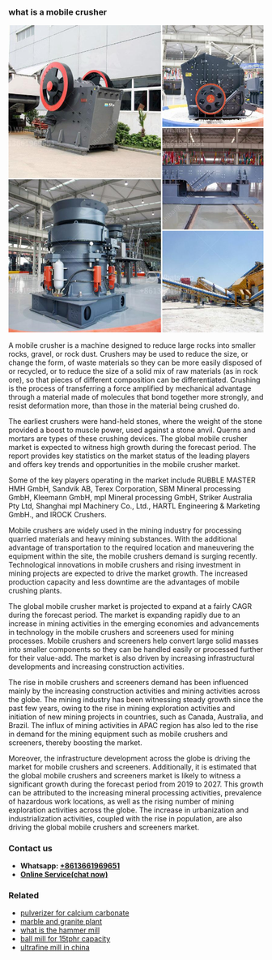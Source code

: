 <h3>what is a mobile crusher</h3><img src='1708332379.jpg' alt=''><p>A mobile crusher is a machine designed to reduce large rocks into smaller rocks, gravel, or rock dust. Crushers may be used to reduce the size, or change the form, of waste materials so they can be more easily disposed of or recycled, or to reduce the size of a solid mix of raw materials (as in rock ore), so that pieces of different composition can be differentiated. Crushing is the process of transferring a force amplified by mechanical advantage through a material made of molecules that bond together more strongly, and resist deformation more, than those in the material being crushed do.</p><p>The earliest crushers were hand-held stones, where the weight of the stone provided a boost to muscle power, used against a stone anvil. Querns and mortars are types of these crushing devices. The global mobile crusher market is expected to witness high growth during the forecast period. The report provides key statistics on the market status of the leading players and offers key trends and opportunities in the mobile crusher market.</p><p>Some of the key players operating in the market include RUBBLE MASTER HMH GmbH, Sandvik AB, Terex Corporation, SBM Mineral processing GmbH, Kleemann GmbH, mpl Mineral processing GmbH, Striker Australia Pty Ltd, Shanghai mpl Machinery Co., Ltd., HARTL Engineering & Marketing GmbH., and IROCK Crushers.</p><p>Mobile crushers are widely used in the mining industry for processing quarried materials and heavy mining substances. With the additional advantage of transportation to the required location and maneuvering the equipment within the site, the mobile crushers demand is surging recently. Technological innovations in mobile crushers and rising investment in mining projects are expected to drive the market growth. The increased production capacity and less downtime are the advantages of mobile crushing plants.</p><p>The global mobile crusher market is projected to expand at a fairly CAGR during the forecast period. The market is expanding rapidly due to an increase in mining activities in the emerging economies and advancements in technology in the mobile crushers and screeners used for mining processes. Mobile crushers and screeners help convert large solid masses into smaller components so they can be handled easily or processed further for their value-add. The market is also driven by increasing infrastructural developments and increasing construction activities.</p><p>The rise in mobile crushers and screeners demand has been influenced mainly by the increasing construction activities and mining activities across the globe. The mining industry has been witnessing steady growth since the past few years, owing to the rise in mining exploration activities and initiation of new mining projects in countries, such as Canada, Australia, and Brazil. The influx of mining activities in APAC region has also led to the rise in demand for the mining equipment such as mobile crushers and screeners, thereby boosting the market.</p><p>Moreover, the infrastructure development across the globe is driving the market for mobile crushers and screeners. Additionally, it is estimated that the global mobile crushers and screeners market is likely to witness a significant growth during the forecast period from 2019 to 2027. This growth can be attributed to the increasing mineral processing activities, prevalence of hazardous work locations, as well as the rising number of mining exploration activities across the globe. The increase in urbanization and industrialization activities, coupled with the rise in population, are also driving the global mobile crushers and screeners market.</p><h3>Contact us</h3><ul><li><strong>Whatsapp:&nbsp;<a href="https://wa.me/8613661969651">+8613661969651</a></strong></li><li><a href="https://swt.shibang-china.com/?git&amp;zhl&amp;what is a mobile crusher"><strong>Online Service(chat now)</strong></a></li></ul><h3>Related</h3><ul><li><a href='pulverizer for calcium carbonate.md'>pulverizer for calcium carbonate</a></li><li><a href='marble and granite plant.md'>marble and granite plant</a></li><li><a href='what is the hammer mill.md'>what is the hammer mill</a></li><li><a href='ball mill for 15tphr capacity.md'>ball mill for 15tphr capacity</a></li><li><a href='ultrafine mill in china.md'>ultrafine mill in china</a></li></ul>
